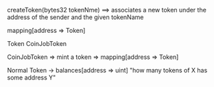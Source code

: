 



createToken(bytes32 tokenNme)
	==> associates a new token under the address of the sender and the given tokenName

mapping[address => Token]

Token CoinJobToken




CoinJobToken
	=> mint a token
	=> mapping[address => Token]

	

Normal Token
	-> balances[address => uint]
	"how many tokens of X has some address Y"